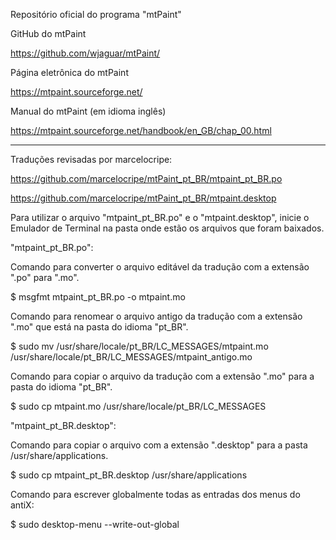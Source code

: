 Repositório oficial do programa "mtPaint"


GitHub do mtPaint

https://github.com/wjaguar/mtPaint/


Página eletrônica do mtPaint

https://mtpaint.sourceforge.net/


Manual do mtPaint (em idioma inglês)

https://mtpaint.sourceforge.net/handbook/en_GB/chap_00.html

- - - - -

Traduções revisadas por marcelocripe:

https://github.com/marcelocripe/mtPaint_pt_BR/mtpaint_pt_BR.po

https://github.com/marcelocripe/mtPaint_pt_BR/mtpaint.desktop


Para utilizar o arquivo "mtpaint_pt_BR.po" e o "mtpaint.desktop", inicie o Emulador de Terminal na pasta onde estão os arquivos que foram baixados.

"mtpaint_pt_BR.po":

Comando para converter o arquivo editável da tradução com a extensão ".po" para ".mo".

$ msgfmt mtpaint_pt_BR.po -o mtpaint.mo

Comando para renomear o arquivo antigo da tradução com a extensão ".mo" que está na pasta do idioma "pt_BR".

$ sudo mv /usr/share/locale/pt_BR/LC_MESSAGES/mtpaint.mo /usr/share/locale/pt_BR/LC_MESSAGES/mtpaint_antigo.mo

Comando para copiar o arquivo da tradução com a extensão ".mo" para a pasta do idioma "pt_BR".

$ sudo cp mtpaint.mo /usr/share/locale/pt_BR/LC_MESSAGES


"mtpaint_pt_BR.desktop":

Comando para copiar o arquivo com a extensão ".desktop" para a pasta /usr/share/applications.

$ sudo cp mtpaint_pt_BR.desktop /usr/share/applications

Comando para escrever globalmente todas as entradas dos menus do antiX:

$ sudo desktop-menu --write-out-global
